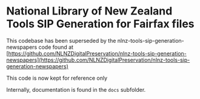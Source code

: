 # National Library of New Zealand Tools SIP Generation for Fairfax files

This codebase has been superseded by the nlnz-tools-sip-generation-newspapers code found at
[https://github.com/NLNZDigitalPreservation/nlnz-tools-sip-generation-newspapers](https://github.com/NLNZDigitalPreservation/nlnz-tools-sip-generation-newspapers)

This code is now kept for reference only

Internally, documentation is found in the `docs` subfolder.
